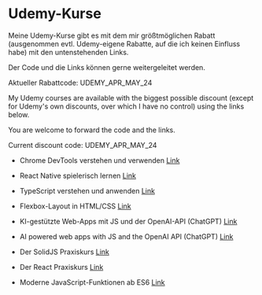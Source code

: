 # Udemy-Kurse
Meine Udemy-Kurse gibt es mit dem mir größtmöglichen Rabatt (ausgenommen evtl. Udemy-eigene Rabatte, auf die ich keinen Einfluss habe) mit den untenstehenden Links.

Der Code und die Links können gerne weitergeleitet werden. 

Aktueller Rabattcode: UDEMY_APR_MAY_24

My Udemy courses are available with the biggest possible discount (except for Udemy's own discounts, over which I have no control) using the links below.

You are welcome to forward the code and the links.

Current discount code: UDEMY_APR_MAY_24

- Chrome DevTools verstehen und verwenden
[Link](https://www.udemy.com/course/chrome-devtools-verstehen-und-verwenden/?couponCode=UDEMY_APR_MAY_24)

- React Native spielerisch lernen
[Link](https://www.udemy.com/course/react-native-spielerisch-lernen/?couponCode=UDEMY_APR_MAY_24)
  
- TypeScript verstehen und anwenden
[Link](https://www.udemy.com/course/typescript-verstehen-und-anwenden/?couponCode=UDEMY_APR_MAY_24)

- Flexbox-Layout in HTML/CSS
[Link](https://www.udemy.com/course/flexbox-layout-in-htmlcss/?couponCode=UDEMY_APR_MAY_24)

- KI-gestützte Web-Apps mit JS und der OpenAI-API (ChatGPT)
[Link](https://www.udemy.com/course/ki-gestuetzte-web-apps-mit-javascript-und-der-openai-api/?couponCode=UDEMY_APR_MAY_24)

- AI powered web apps with JS and the OpenAI API (ChatGPT)
[Link](https://www.udemy.com/course/creating-ai-chat-apps-with-the-open-ai-api-in-javascript/?couponCode=UDEMY_APR_MAY_24)

- Der SolidJS Praxiskurs
[Link](https://www.udemy.com/course/der-solidjs-praxiskurs/?couponCode=UDEMY_APR_MAY_24)

- Der React Praxiskurs
[Link](https://www.udemy.com/course/der-react-praxiskurs/?couponCode=UDEMY_APR_MAY_24)

- Moderne JavaScript-Funktionen ab ES6
[Link](https://www.udemy.com/course/next-level-javascript-es6-fur-moderne-web-applikationen/?couponCode=UDEMY_APR_MAY_24)
